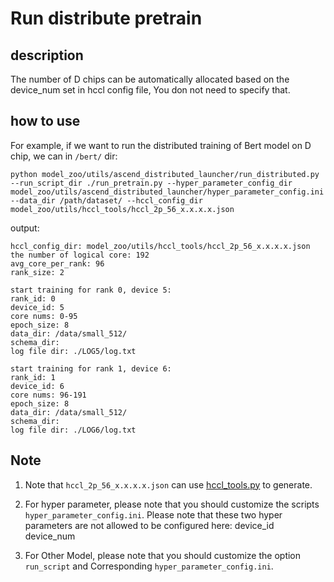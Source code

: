 # Run distribute pretrain

## description
The number of D chips can be automatically allocated based on the device_num set in hccl config file, You don not need to specify that.


## how to use
For example, if we want to run the distributed training of Bert model on D chip, we can in `/bert/` dir:
```
python model_zoo/utils/ascend_distributed_launcher/run_distributed.py --run_script_dir ./run_pretrain.py --hyper_parameter_config_dir model_zoo/utils/ascend_distributed_launcher/hyper_parameter_config.ini --data_dir /path/dataset/ --hccl_config_dir model_zoo/utils/hccl_tools/hccl_2p_56_x.x.x.x.json
```

output:

```
hccl_config_dir: model_zoo/utils/hccl_tools/hccl_2p_56_x.x.x.x.json
the number of logical core: 192
avg_core_per_rank: 96
rank_size: 2

start training for rank 0, device 5:
rank_id: 0
device_id: 5
core nums: 0-95
epoch_size: 8
data_dir: /data/small_512/
schema_dir:
log file dir: ./LOG5/log.txt

start training for rank 1, device 6:
rank_id: 1
device_id: 6
core nums: 96-191
epoch_size: 8
data_dir: /data/small_512/
schema_dir:
log file dir: ./LOG6/log.txt
```

## Note

1. Note that `hccl_2p_56_x.x.x.x.json` can use [hccl_tools.py](https://gitee.com/mindspore/mindspore/tree/master/model_zoo/utils/hccl_tools) to generate.

2. For hyper parameter, please note that you should customize the scripts `hyper_parameter_config.ini`. Please note that these two hyper parameters are not allowed to be configured here:
    device_id
    device_num

3. For Other Model, please note that you should customize the option `run_script` and Corresponding `hyper_parameter_config.ini`.
